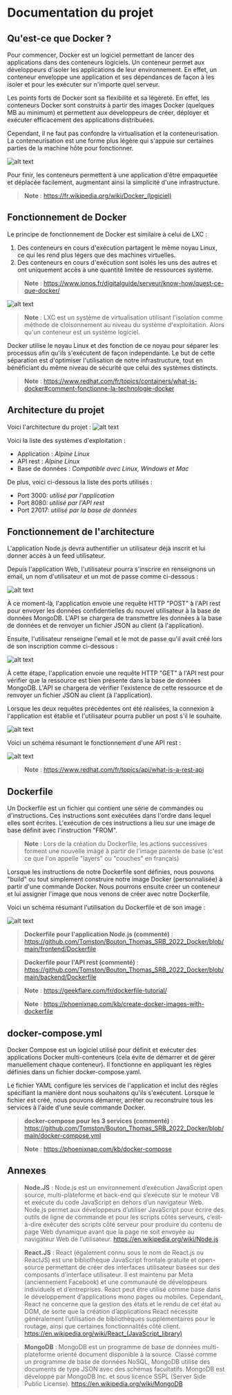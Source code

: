 # Documentation du projet

## Qu'est-ce que Docker ?

Pour commencer, Docker est un logiciel permettant de lancer des applications dans des conteneurs logiciels. 
Un conteneur permet aux développeurs d'isoler les applications de leur environnement. En effet, un conteneur enveloppe une application et ses dépendances de façon à les isoler et pour les exécuter sur n'importe quel serveur.

Les points forts de Docker sont sa flexibilité et sa légèreté. En effet, les conteneurs Docker sont construits à partir des images Docker (quelques MB au minimum) et permettent aux développeurs de créer, déployer et exécuter efficacement des applications distribuées.

Cependant, il ne faut pas confondre la virtualisation et la conteneurisation. La conteneurisation est une forme plus légère qui s'appuie sur certaines parties de la machine hôte pour fonctionner.

![alt text](https://github.com/Tomston/Bouton_Thomas_SRB_2022_Docker/blob/main/Image.png)

Pour finir, les conteneurs permettent à une application d'être empaquetée et déplacée facilement, augmentant ainsi la simplicité d'une infrastructure.

> **Note** : https://fr.wikipedia.org/wiki/Docker_(logiciel)


## Fonctionnement de Docker

Le principe de fonctionnement de Docker est similaire à celui de LXC :
1. Des conteneurs en cours d'exécution partagent le même noyau Linux, ce qui les rend plus légers que des machines virtuelles.
2. Des conteneurs en cours d'exécution sont isolés les uns des autres et ont uniquement accès à une quantité limitée de ressources système.

> **Note** : https://www.ionos.fr/digitalguide/serveur/know-how/quest-ce-que-docker/

![alt text](https://github.com/Tomston/Bouton_Thomas_SRB_2022_Docker/blob/main/Image2.png)

> **Note** : LXC est un système de virtualisation utilisant l'isolation comme méthode de cloisonnement au niveau du système d'exploitation. Alors qu'un conteneur est un système logiciel.

Docker utilise le noyau Linux et des fonction de ce noyau pour séparer les processus afin qu'ils s'exécutent de façon independante.
Le but de cette séparation est d'optimiser l'utilisation de notre infrastructure, tout en bénéficiant du même niveau de sécurité que celui des systèmes distincts.

> **Note** : https://www.redhat.com/fr/topics/containers/what-is-docker#comment-fonctionne-la-technologie-docker


## Architecture du projet

Voici l'architecture du projet :
![alt text](https://github.com/Tomston/Bouton_Thomas_SRB_2022_Docker/blob/main/Image3.png)

Voici la liste des systèmes d'exploitation :
* Application : *Alpine Linux*
* API rest : *Alpine Linux*
* Base de données : *Compatible avec Linux, Windows et Mac*

De plus, voici ci-dessous la liste des ports utilisés :
* Port 3000: *utilisé par l'application*
* Port 8080: *utilisé par l'API rest*
* Port 27017: *utilisé par la base de données*

## Fonctionnement de l'architecture

L'application Node.js devra authentifier un utilisateur déjà inscrit et lui donner accès à un feed utilisateur.

Depuis l'application Web, l'utilisateur pourra s'inscrire en renseignons un email, un nom d'utilisateur et un mot de passe comme ci-dessous :

![alt text](https://github.com/Tomston/Bouton_Thomas_SRB_2022_Docker/blob/main/Image4.png)

À ce moment-là, l'application envoie une requête HTTP "POST" à l'API rest pour envoyer les données confidentielles du nouvel utilisateur à la base de données MongoDB. L'API se chargera de transmettre les données à la base de données et de renvoyer un fichier JSON au client (à l'application).

Ensuite, l'utilisateur renseigne l'email et le mot de passe qu'il avait créé lors de son inscription comme ci-dessous :

![alt text](https://github.com/Tomston/Bouton_Thomas_SRB_2022_Docker/blob/main/Image5.png)

À cette étape, l'application envoie une requête HTTP "GET" à l'API rest pour vérifier que la ressource est bien présente dans la base de données MongoDB. L'API se chargera de vérifier l'existence de cette ressource et de renvoyer un fichier JSON au client (à l'application).

Lorsque les deux requêtes précédentes ont été réalisées, la connexion à l'application est établie et l'utilisateur pourra publier un post s'il le souhaite.

![alt text](https://github.com/Tomston/Bouton_Thomas_SRB_2022_Docker/blob/main/Image6.png)

Voici un schéma résumant le fonctionnement d'une API rest :

![alt text](https://github.com/Tomston/Bouton_Thomas_SRB_2022_Docker/blob/main/Image7.png)

> **Note** : https://www.redhat.com/fr/topics/api/what-is-a-rest-api

## Dockerfile

Un Dockerfile est un fichier qui contient une série de commandes ou d'instructions. Ces instructions sont exécutées dans l'ordre dans lequel elles sont écrites. L'exécution de ces instructions a lieu sur une image de base définit avec l'instruction "FROM".

> **Note** : Lors de la création du Dockerfile, les actions successives forment une nouvelle image à partir de l'image parente de base (c'est ce que l'on appelle "layers" ou "couches" en français)

Lorsque les instructions de notre Dockerfile sont définies, nous pouvons "build" ou tout simplement construire notre image Docker (personnalisée) à partir d'une commande Docker.
Nous pourrons ensuite créer un conteneur et lui assigner l'image que nous venons de créer avec notre Dockerfile.

Voici un schéma résumant l'utilisation du Dockerfile et de son image :

![alt text](https://github.com/Tomston/Bouton_Thomas_SRB_2022_Docker/blob/main/Image8.png)

> **Dockerfile pour l'application Node.js (commenté)** : https://github.com/Tomston/Bouton_Thomas_SRB_2022_Docker/blob/main/frontend/Dockerfile

> **Dockerfile pour l'API rest (commenté)** : https://github.com/Tomston/Bouton_Thomas_SRB_2022_Docker/blob/main/backend/Dockerfile

> **Note** : https://geekflare.com/fr/dockerfile-tutorial/

> **Note** : https://phoenixnap.com/kb/create-docker-images-with-dockerfile

## docker-compose.yml

Docker Compose est un logiciel utilisé pour définit et exécuter des applications Docker multi-conteneurs (cela évite de démarrer et de gérer manuellement chaque conteneur). Il fonctionne en appliquant les règles définies dans un fichier docker-compose.yaml.

Le fichier YAML configure les services de l'application et inclut des règles spécifiant la manière dont nous souhaitons qu'ils s'exécutent. Lorsque le fichier est créé, nous pouvons démarrer, arrêter ou reconstruire tous les services à l'aide d'une seule commande Docker.

> **docker-compose pour les 3 services (commenté)** : https://github.com/Tomston/Bouton_Thomas_SRB_2022_Docker/blob/main/docker-compose.yml

> **Note** : https://phoenixnap.com/kb/docker-compose

## Annexes

> **Node.JS** : Node.js est un environnement d’exécution JavaScript open source, multi-plateforme et back-end qui s’exécute sur le moteur V8 et exécute du code JavaScript en dehors d’un navigateur Web. Node.js permet aux développeurs d’utiliser JavaScript pour écrire des outils de ligne de commande et pour les scripts côtés serveurs, c’est-à-dire exécuter des scripts côté serveur pour produire du contenu de page Web dynamique avant que la page ne soit envoyée au navigateur Web de l’utilisateur.
> https://en.wikipedia.org/wiki/Node.js

> **React.JS** : React (également connu sous le nom de React.js ou ReactJS) est une bibliothèque JavaScript frontale gratuite et open-source permettant de créer des interfaces utilisateur basées sur des composants d’interface utilisateur. Il est maintenu par Meta (anciennement Facebook) et une communauté de développeurs individuels et d’entreprises. React peut être utilisé comme base dans le développement d’applications mono pages ou mobiles. Cependant, React ne concerne que la gestion des états et le rendu de cet état au DOM, de sorte que la création d’applications React nécessite généralement l’utilisation de bibliothèques supplémentaires pour le routage, ainsi que certaines fonctionnalités côté client.
> https://en.wikipedia.org/wiki/React_(JavaScript_library)

> **MongoDB** : MongoDB est un programme de base de données multi-plateforme orienté document disponible à la source. Classé comme un programme de base de données NoSQL, MongoDB utilise des documents de type JSON avec des schémas facultatifs. MongoDB est développé par MongoDB Inc. et sous licence SSPL (Server Side Public License).
> https://en.wikipedia.org/wiki/MongoDB
